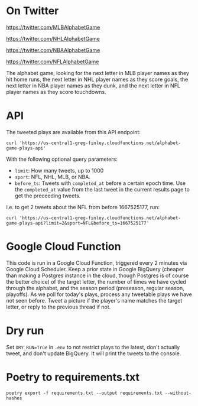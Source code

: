 # On Twitter

https://twitter.com/MLBAlphabetGame

https://twitter.com/NHLAlphabetGame

https://twitter.com/NBAAlphabetGame

https://twitter.com/NFLAlphabetGame

The alphabet game, looking for the next letter in MLB player names as they hit home runs, the next letter in NHL player names as they score goals, the next letter in NBA player names as they dunk, and the next letter in NFL player names as they score touchdowns.

# API

The tweeted plays are available from this API endpoint:

```shell
curl 'https://us-central1-greg-finley.cloudfunctions.net/alphabet-game-plays-api'
```

With the following optional query parameters:
* `limit`: How many tweets, up to 1000
* `sport`: NFL, NHL, MLB, or NBA.
* `before_ts`: Tweets with `completed_at` before a certain epoch time. Use the `completed_at` value from the last tweet in the current results page to get the preceeding tweets.

i.e. to get 2 tweets about the NFL from before 1667525177, run: 
```shell
curl 'https://us-central1-greg-finley.cloudfunctions.net/alphabet-game-plays-api?limit=2&sport=NFL&before_ts=1667525177'
```

# Google Cloud Function

This code is run in a Google Cloud Function, triggered every 2 minutes via Google Cloud Scheduler. Keep a prior state in Google BigQuery (cheaper than making a Postgres instance in the cloud, though Postgres is of course the better choice) of the target letter, the number of times we have cycled through the alphabet, and the season period (preseason, regular season, playoffs). As we poll for today's plays, process any tweetable plays we have not seen before. Tweet a picture if the player's name matches the target letter, or reply to the previous thread if not.

# Dry run

Set `DRY_RUN=True` in `.env` to not restrict plays to the latest, don't actually tweet, and don't update BigQuery. It will print the tweets to the console.

# Poetry to requirements.txt

```shell
poetry export -f requirements.txt --output requirements.txt --without-hashes
```
